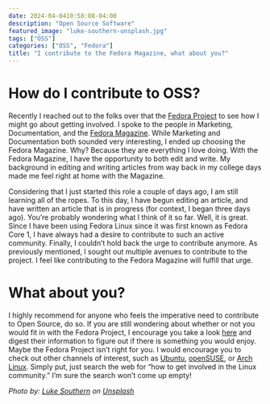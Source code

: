 ```yaml
---
date: 2024-04-0410:58:08-04:00
description: "Open Source Software"
featured_image: "luke-southern-unsplash.jpg"
tags: ["OSS"]
categories: ["OSS", "Fedora"]
title: "I contribute to the Fedora Magazine, what about you?"
---
```


# How do I contribute to OSS?

Recently I reached out to the folks over that the [Fedora Project](https://fedoraproject.org/) to see how I might go about getting involved. I spoke to the people in Marketing, Documentation, and the [Fedora Magazine](https://fedoramagazine.org/). While Marketing and Documentation both sounded very interesting, I ended up choosing the Fedora Magazine. Why? Because they are everything I love doing. With the Fedora Magazine, I have the opportunity to both edit and write. My background in editing and writing articles from way back in my college days made me feel right at home with the Magazine.

Considering that I just started this role a couple of days ago, I am still learning all of the ropes. To this day, I have begun editing an article, and have written an article that is in progress (for context, I began three days ago). You’re probably wondering what I think of it so far. Well, it is great. Since I have been using Fedora Linux since it was first known as Fedora Core 1, I have always had a desire to contribute to such an active community. Finally, I couldn’t hold back the urge to contribute anymore. As previously mentioned, I sought out multiple avenues to contribute to the project. I feel like contributing to the Fedora Magazine will fulfill that urge.

# What about you?

I highly recommend for anyone who feels the imperative need to contribute to Open Source, do so. If you are still wondering about whether or not you would fit in with the Fedora Project, I encourage you take a look [here](https://docs.fedoraproject.org/en-US/project/join/) and digest their information to figure out if there is something you would enjoy. Maybe the Fedora Project isn’t right for you. I would encourage you to check out other channels of interest, such as [Ubuntu](https://ubuntu.com/), [openSUSE](https://opensuse.org/), or [Arch Linux](https://archlinux.org/). Simply put, just search the web for “how to get involved in the Linux community.” I’m sure the search won’t come up empty!

_Photo by: [Luke Southern](https://unsplash.com/@lukesouthern) on [Unsplash](https://unsplash.com/)_
